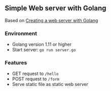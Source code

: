 ## Simple Web server with Golang

Based on [Creating a web server with Golang](https://blog.logrocket.com/creating-a-web-server-with-golang/)

### Environment
- Golang version 1.11 or higher
- Start server: `go run server.go`

### Features
- GET request to `/hello`
- POST request to `/form`
- Serve static file as static web server
